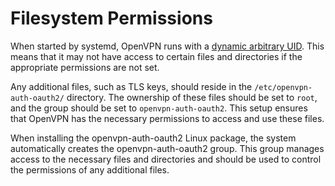 # Filesystem Permissions

When started by systemd,
OpenVPN runs with a [dynamic arbitrary UID](https://0pointer.net/blog/dynamic-users-with-systemd.html).
This means that it may not have access to certain files and directories if the appropriate permissions are not set.

Any additional files, such as TLS keys, should reside in the `/etc/openvpn-auth-oauth2/` directory.
The ownership of these files should be set to `root`, and the group should be set to `openvpn-auth-oauth2`.
This setup ensures that OpenVPN has the necessary permissions to access and use these files.

When installing the openvpn-auth-oauth2 Linux package, the system automatically creates the openvpn-auth-oauth2 group.
This group manages access to the necessary files and directories
and should be used to control the permissions of any additional files.
